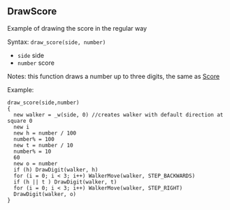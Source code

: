## DrawScore

Example of drawing the score in the regular way

Syntax: `draw_score(side, number)`

* `side` side
* `number` score

Notes: this function draws a number up to three digits, the same as [Score](score.md)

Example:
```
draw_score(side,number)
{
  new walker = _w(side, 0) //creates walker with default direction at square 0
  new i
  new h = number / 100
  number% = 100
  new t = number / 10
  number% = 10
  60
  new o = number
  if (h) DrawDigit(walker, h)
  for (i = 0; i < 3; i++) WalkerMove(walker, STEP_BACKWARDS)
  if (h || t ) DrawDigit(walker, t)
  for (i = 0; i < 3; i++) WalkerMove(walker, STEP_RIGHT)
  DrawDigit(walker, o)
}
```

